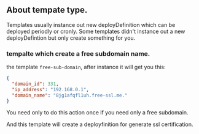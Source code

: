 ## About tempate type.

Templates usually instance out new deployDefinition which can be deployed periodly or cronly. Some templates didn't instance out a new deployDefintion but only create something for you.

### tempalte which create a free subdomain name.

the template `free-sub-domain`, after instance it will get you this:

```json
{
  "domain_id": 331,
  "ip_address": "192.168.0.1",
  "domain_name": "8jg1afqfl1uh.free-ssl.me."
}
```

You need only to do this action once if you need only a free subdomain.

And this template will create a deployfinition for generate ssl certification.



